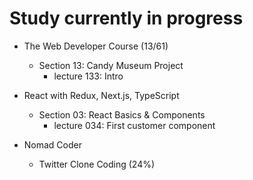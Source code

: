 # Study currently in progress

  - The Web Developer Course (13/61)
    - Section 13: Candy Museum Project
      - lecture 133: Intro

  - React with Redux, Next.js, TypeScript
    - Section 03: React Basics & Components
      - lecture 034: First customer component

  - Nomad Coder
    - Twitter Clone Coding (24%)
